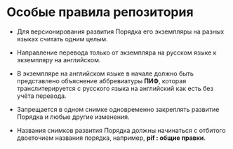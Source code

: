 # Особые правила репозитория

- Для версионирования развития Порядка его экземпляры на разных языках считать одним целым.

- Направление перевода только от экземпляра на русском языке к экземпляру на английском.

- В экземпляре на английском языке в начале должно быть представлено объяснение аббревиатуры **ПИФ**, которая транслитерируется с русского языка на английский как есть без учёта перевода.

- Запрещается в одном снимке одновременно закреплять развитие Порядка и любые другие изменения.

- Названия снимков развития Порядка должны начинаться с отбитого двоеточием названия порядка, например, **pif : общие правки**.